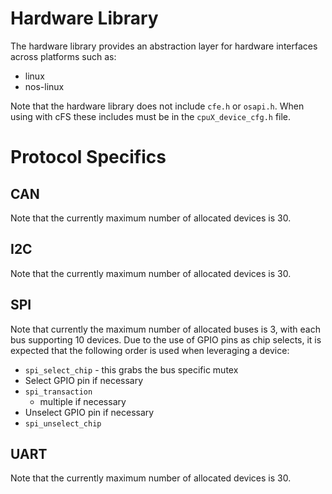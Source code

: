 # Hardware Library
The hardware library provides an abstraction layer for hardware interfaces across platforms such as:
* linux
* nos-linux

Note that the hardware library does not include `cfe.h` or `osapi.h`.
When using with cFS these includes must be in the `cpuX_device_cfg.h` file.

# Protocol Specifics

## CAN
Note that the currently maximum number of allocated devices is 30.

## I2C
Note that the currently maximum number of allocated devices is 30.

## SPI
Note that currently the maximum number of allocated buses is 3, with each bus supporting 10 devices.
Due to the use of GPIO pins as chip selects, it is expected that the following order is used when leveraging a device:
* `spi_select_chip` - this grabs the bus specific mutex
* Select GPIO pin if necessary
* `spi_transaction`
  - multiple if necessary
* Unselect GPIO pin if necessary
* `spi_unselect_chip`

## UART
Note that the currently maximum number of allocated devices is 30.
